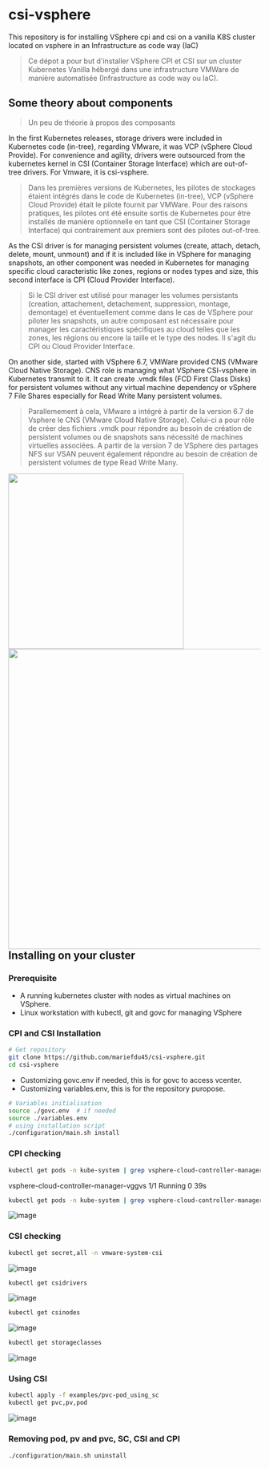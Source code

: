 # csi-vsphere
This repository is for installing VSphere cpi and csi on a vanilla K8S cluster located on vsphere in an Infrastructure as code way (IaC)

> Ce dépot a pour but d'installer VSphere CPI et CSI  sur un cluster Kubernetes Vanilla hébergé dans une infrastructure VMWare de manière automatisée (Infrastructure as code way ou IaC).


## Some theory about components
> Un peu de théorie à propos des composants

In the first Kubernetes releases, storage drivers were included in Kubernetes code (in-tree), regarding VMware, it was VCP (vSphere Cloud Provide). For convenience and agility, drivers were outsourced from the kubernetes kernel in CSI (Container Storage Interface) which are out-of-tree drivers. For Vmware, it is csi-vsphere.
> Dans les premières versions de Kubernetes, les pilotes de stockages étaient intégrés dans le code de Kubernetes (in-tree), VCP (vSphere Cloud Provide) était le pilote fournit par VMWare. Pour des raisons pratiques, les pilotes ont été ensuite sortis de Kubernetes pour être installés de manière optionnelle en tant que CSI (Container Storage Interface) qui contrairement aux premiers sont des pilotes out-of-tree.

As the CSI driver is for managing persistent volumes (create, attach, detach, delete, mount, unmount) and if it is included like in VSphere for managing snapshots, an other component was needed in Kubernetes for managing specific cloud caracteristic like  zones, regions or nodes types and size, this second interface is CPI (Cloud Provider Interface).

> Si le CSI driver est utilisé pour manager les volumes persistants (creation, attachement, detachement, suppression, montage, demontage) et éventuellement comme dans le cas de VSphere pour piloter les snapshots, un autre composant est nécessaire pour manager les caractéristiques spécifiques au cloud telles que les zones, les régions ou encore la taille et le type des nodes. Il s'agit du CPI ou Cloud Provider Interface.

On another side, started with VSphere 6.7, VMWare provided CNS (VMware Cloud Native Storage). CNS role is  managing what VSphere CSI-vsphere in Kubernetes transmit to it. It can create .vmdk files (FCD First Class Disks) for persistent volumes without any virtual machine dependency or vSphere 7 File Shares especially for Read Write Many persistent volumes.
> Parallemement à cela, VMware a intégré à partir de la version 6.7 de Vsphere le CNS (VMware Cloud Native Storage). Celui-ci a pour rôle de créer des fichiers .vmdk pour répondre au besoin de création de persistent volumes ou de snapshots sans nécessité de machines virtuelles associées. A partir de la version 7 de VSphere des partages NFS sur VSAN peuvent également répondre au besoin de création de persistent volumes de type Read Write Many.

<img src="https://github.com/mariefdu45/csi-vsphere/assets/96368239/cd1af133-08fd-4b21-affa-a512dd9c1f2a"  width="350"/>
<img align="right" src="https://github.com/mariefdu45/csi-vsphere/assets/96368239/1e5fdd77-e92a-4cb3-bc48-8a09d2588a8a"  width="600"/>


## Installing on your cluster
### Prerequisite
- A running kubernetes cluster with nodes as virtual machines on VSphere.
- Linux workstation with kubectl, git and govc for managing VSphere

### CPI and CSI Installation
```bash
# Get repository
git clone https://github.com/mariefdu45/csi-vsphere.git
cd csi-vsphere
```
- Customizing govc.env if needed, this is for govc to access vcenter.
- Customizing variables.env, this is for the repository puropose.
  
```bash
# Variables initialisation
source ./govc.env  # if needed
source ./variables.env
# using installation script
./configuration/main.sh install
```

### CPI checking
```bash
kubectl get pods -n kube-system | grep vsphere-cloud-controller-manager
```
vsphere-cloud-controller-manager-vggvs   1/1     Running   0             39s
```bash
kubectl get pods -n kube-system | grep vsphere-cloud-controller-manager | awk '{print $1}' | xargs kubectl logs -n kube-system | grep "Successfully initialized node"
```
![image](https://github.com/mariefdu45/csi-vsphere/assets/96368239/16bca8af-cda2-48c5-98cd-cf049d3425ae)


### CSI checking
```bash
kubectl get secret,all -n vmware-system-csi
```
![image](https://github.com/mariefdu45/csi-vsphere/assets/96368239/f2351a4c-dda8-4bc2-963a-36001dcc37cf)


```bash
kubectl get csidrivers
```
![image](https://github.com/mariefdu45/csi-vsphere/assets/96368239/bea2e6a9-fcb8-43a8-8dcf-2c620052f457)

```bash
kubectl get csinodes
```
![image](https://github.com/mariefdu45/csi-vsphere/assets/96368239/19cdc5ce-861d-42e5-af58-6ce4dbe50866)

```bash
kubectl get storageclasses
```
![image](https://github.com/mariefdu45/csi-vsphere/assets/96368239/ec074ea5-8ff1-4e4c-9ee3-838b35fba13d)

### Using CSI
```bash
kubectl apply -f examples/pvc-pod_using_sc
kubectl get pvc,pv,pod
```
![image](https://github.com/mariefdu45/csi-vsphere/assets/96368239/70520d93-24b4-4dff-af50-dc234a90758c)

### Removing pod, pv and pvc, SC, CSI and CPI 

```bash
./configuration/main.sh uninstall

```
